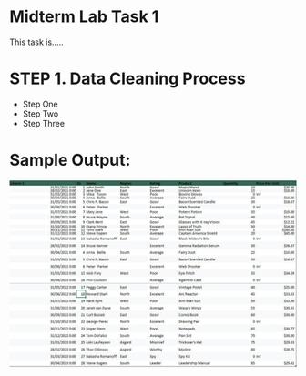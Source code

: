 # Midterm Lab Task 1
This task is.....
# STEP 1. Data Cleaning Process
- Step One
- Step Two
- Step Three

# Sample Output:
![screenshot](images/one.JPG)

